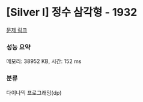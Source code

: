 # [Silver I] 정수 삼각형 - 1932 

[문제 링크](https://www.acmicpc.net/problem/1932) 

### 성능 요약

메모리: 38952 KB, 시간: 152 ms

### 분류

다이나믹 프로그래밍(dp)

